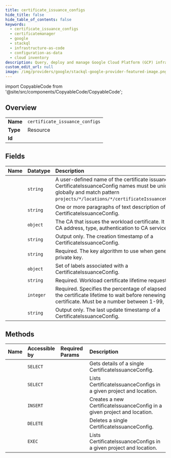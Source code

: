 ```yaml
---
title: certificate_issuance_configs
hide_title: false
hide_table_of_contents: false
keywords:
  - certificate_issuance_configs
  - certificatemanager
  - google    
  - stackql
  - infrastructure-as-code
  - configuration-as-data
  - cloud inventory
description: Query, deploy and manage Google Cloud Platform (GCP) infrastructure and resources using SQL
custom_edit_url: null
image: /img/providers/google/stackql-google-provider-featured-image.png
---
```


import CopyableCode from '@site/src/components/CopyableCode/CopyableCode';




## Overview
<table><tbody>
<tr><td><b>Name</b></td><td><code>certificate_issuance_configs</code></td></tr>
<tr><td><b>Type</b></td><td>Resource</td></tr>
<tr><td><b>Id</b></td><td><CopyableCode code="google.certificatemanager.certificate_issuance_configs" /></td></tr>
</tbody></table>

## Fields
| Name | Datatype | Description |
|:-----|:---------|:------------|
| <CopyableCode code="name" /> | `string` | A user-defined name of the certificate issuance config. CertificateIssuanceConfig names must be unique globally and match pattern `projects/*/locations/*/certificateIssuanceConfigs/*`. |
| <CopyableCode code="description" /> | `string` | One or more paragraphs of text description of a CertificateIssuanceConfig. |
| <CopyableCode code="certificateAuthorityConfig" /> | `object` | The CA that issues the workload certificate. It includes CA address, type, authentication to CA service, etc. |
| <CopyableCode code="createTime" /> | `string` | Output only. The creation timestamp of a CertificateIssuanceConfig. |
| <CopyableCode code="keyAlgorithm" /> | `string` | Required. The key algorithm to use when generating the private key. |
| <CopyableCode code="labels" /> | `object` | Set of labels associated with a CertificateIssuanceConfig. |
| <CopyableCode code="lifetime" /> | `string` | Required. Workload certificate lifetime requested. |
| <CopyableCode code="rotationWindowPercentage" /> | `integer` | Required. Specifies the percentage of elapsed time of the certificate lifetime to wait before renewing the certificate. Must be a number between 1-99, inclusive. |
| <CopyableCode code="updateTime" /> | `string` | Output only. The last update timestamp of a CertificateIssuanceConfig. |
## Methods
| Name | Accessible by | Required Params | Description |
|:-----|:--------------|:----------------|:------------|
| <CopyableCode code="get" /> | `SELECT` | <CopyableCode code="certificateIssuanceConfigsId, locationsId, projectsId" /> | Gets details of a single CertificateIssuanceConfig. |
| <CopyableCode code="list" /> | `SELECT` | <CopyableCode code="locationsId, projectsId" /> | Lists CertificateIssuanceConfigs in a given project and location. |
| <CopyableCode code="create" /> | `INSERT` | <CopyableCode code="locationsId, projectsId" /> | Creates a new CertificateIssuanceConfig in a given project and location. |
| <CopyableCode code="delete" /> | `DELETE` | <CopyableCode code="certificateIssuanceConfigsId, locationsId, projectsId" /> | Deletes a single CertificateIssuanceConfig. |
| <CopyableCode code="_list" /> | `EXEC` | <CopyableCode code="locationsId, projectsId" /> | Lists CertificateIssuanceConfigs in a given project and location. |
